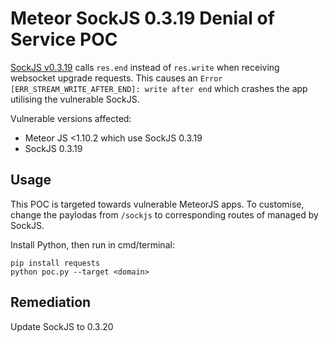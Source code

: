 # Meteor SockJS 0.3.19 Denial of Service POC
[SockJS v0.3.19](https://github.com/sockjs/sockjs-node/issues/252) calls `res.end` instead of `res.write` when receiving websocket upgrade requests. This causes an `Error [ERR_STREAM_WRITE_AFTER_END]: write after end` which crashes the app utilising the vulnerable SockJS.

Vulnerable versions affected:
* Meteor JS <1.10.2 which use SockJS 0.3.19
* SockJS 0.3.19

## Usage
This POC is targeted towards vulnerable MeteorJS apps. To customise, change the paylodas from `/sockjs` to corresponding routes of managed by SockJS.

Install Python, then run in cmd/terminal:
```
pip install requests
python poc.py --target <domain>
```

## Remediation
Update SockJS to 0.3.20
